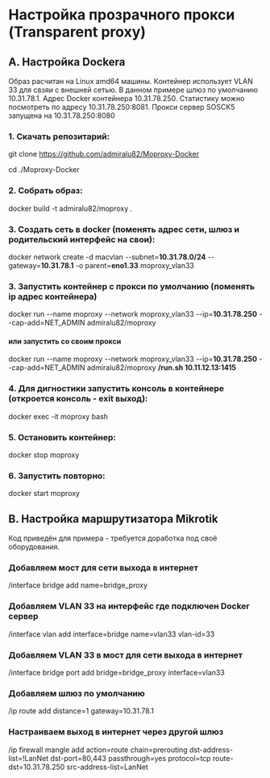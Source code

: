 # Настройка прозрачного прокси (Transparent proxy)
## А. Настройка Dockera
Образ расчитан на Linux amd64 машины. Контейнер  использует VLAN 33 для свзяи с внешней сетью. В данном примере шлюз по умолчанию 10.31.78.1. Адрес Docker контейнера 10.31.78.250. Статистику можно посмотреть по адресу  10.31.78.250:8081. Прокси сервер SOSCK5 запущена на 10.31.78.250:8080
### 1. Скачать репозитарий:
git clone https://github.com/admiralu82/Moproxy-Docker

cd ./Moproxy-Docker
### 2. Собрать образ:
docker build -t admiralu82/moproxy .
### 3. Создать сеть в docker (поменять адрес сети, шлюз и родительский интерфейс на свои):
docker network create -d macvlan --subnet=**10.31.78.0/24** --gateway=**10.31.78.1** -o parent=**eno1.33** moproxy_vlan33
### 3. Запустить контейнер с прокси по умолчанию (поменять ip адрес контейнера)
docker run --name moproxy --network moproxy_vlan33 --ip=**10.31.78.250** --cap-add=NET_ADMIN admiralu82/moproxy
#### или запустить со своим прокси
docker run --name moproxy --network moproxy_vlan33 --ip=**10.31.78.250** --cap-add=NET_ADMIN admiralu82/moproxy **/run.sh 10.11.12.13:1415**
### 4. Для дигностики запустить консоль в контейнере (откроется консоль - exit выход):
docker exec -it moproxy bash
### 5. Остановить контейнер:
docker stop moproxy
### 6. Запустить повторно:
docker start moproxy
## В. Настройка маршрутизатора Mikrotik
Код приведён для примера - требуется доработка под своё оборудования.
### Добавляем мост для сети выхода в интернет 
/interface bridge add name=bridge_proxy
### Добавляем VLAN 33 на интерфейс где подключен Docker сервер
/interface vlan add interface=bridge name=vlan33 vlan-id=33
### Добавляем VLAN 33 в мост для сети выхода в интернет
/interface bridge port add bridge=bridge_proxy interface=vlan33
### Добавляем шлюз по умолчанию
/ip route add distance=1 gateway=10.31.78.1
### Настраиваем выход в интернет через другой шлюз
/ip firewall mangle add action=route chain=prerouting dst-address-list=!LanNet dst-port=80,443 passthrough=yes protocol=tcp route-dst=10.31.78.250 src-address-list=LanNet


